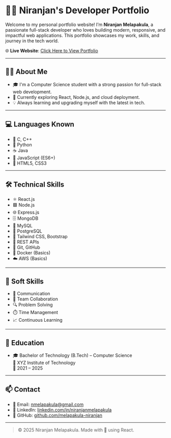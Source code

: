 # 👨‍💻 Niranjan's Developer Portfolio

Welcome to my personal portfolio website! I’m **Niranjan Melapakula**, a passionate full-stack developer who loves building modern, responsive, and impactful web applications. This portfolio showcases my work, skills, and journey in the tech world.

🌐 **Live Website**: [Click Here to View Portfolio](https://your-live-site-link.com)

---

## 🧑‍🎓 About Me

- 🎓 I'm a Computer Science student with a strong passion for full-stack web development.
- 🚀 Currently exploring React, Node.js, and cloud deployment.
- 💡 Always learning and upgrading myself with the latest in tech.

---

## 💻 Languages Known

- 🧠 C, C++
- 🐍 Python
- ☕ Java
- 📜 JavaScript (ES6+)
- 🔧 HTML5, CSS3

---

## 🛠️ Technical Skills

- ⚛️ React.js
- 🟩 Node.js
- 🌐 Express.js
- 🗄️ MongoDB
- 💾 MySQL
- 🐘 PostgreSQL
- 🎨 Tailwind CSS, Bootstrap
- 🔄 REST APIs
- 🔧 Git, GitHub
- 🐳 Docker (Basics)
- ☁️ AWS (Basics)

---

## 🎯 Soft Skills

- 💬 Communication
- 🤝 Team Collaboration
- 🔍 Problem Solving
- ⏱️ Time Management
- 📈 Continuous Learning

---

## 🏫 Education

- 🎓 Bachelor of Technology (B.Tech) – Computer Science  
  📍 XYZ Institute of Technology  
  📅 2021 – 2025

---

## 📫 Contact

- 📧 Email: nmelapakula@gmail.com
- 💼 LinkedIn: [linkedin.com/in/niranjanmelapakula](https://linkedin.com/in/niranjanmelapakula)
- 🐙 GitHub: [github.com/melapakula-niranjan](https://github.com/melapakula-niranjan)

---

> © 2025 Niranjan Melapakula. Made with 💙 using React.

